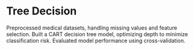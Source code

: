 # Tree Decision
Preprocessed medical datasets, handling missing values and feature selection.
Built a CART decision tree model, optimizing depth to minimize classification risk.
Evaluated model performance using cross-validation.
